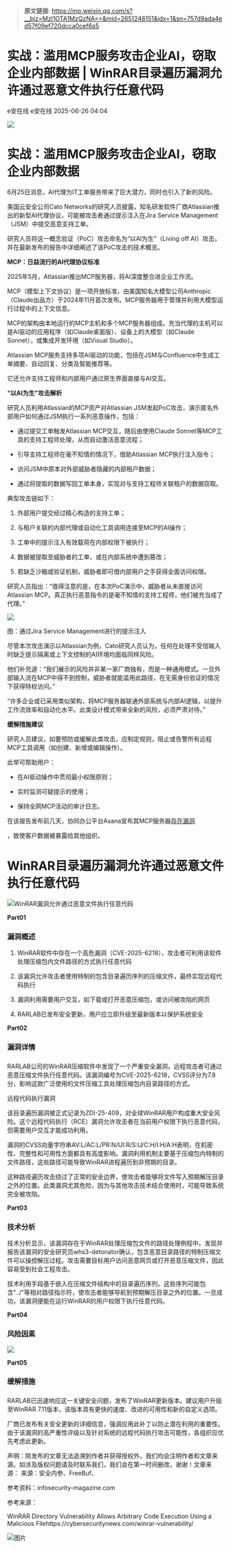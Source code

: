 > **原文链接**: https://mp.weixin.qq.com/s?__biz=MzI1OTA1MzQzNA==&mid=2651248151&idx=1&sn=757d9ada4ed57f09ef720dcca0cef6a5

#  实战：滥用MCP服务攻击企业AI，窃取企业内部数据 | WinRAR目录遍历漏洞允许通过恶意文件执行任意代码  
e安在线  e安在线   2025-06-26 04:04  
  
![](https://mmbiz.qpic.cn/sz_mmbiz_png/1Y08O57sHWiahTldalExhOyzXNMO6kcO7ULmiclhSZfg8zVMLHEMUGBu3lBjFbjib8vsYDZzplofMSC7epkHHWpibw/640?wx_fmt=png&from=appmsg "")  
# 实战：滥用MCP服务攻击企业AI，窃取企业内部数据  
  
6月25日消息，AI代理为IT工单服务带来了巨大潜力，同时也引入了新的风险。  
  
美国云安全公司Cato Networks的研究人员披露，知名研发软件厂商Atlassian推出的新型AI代理协议，可能被攻击者通过提示注入在Jira Service Management（JSM）中提交恶意支持工单。  
  
研究人员将这一概念验证（PoC）攻击命名为“以AI为生”（Living off AI）攻击，并在最新发布的报告中详细阐述了该PoC攻击的技术概览。  
  
  
**MCP：日益流行的AI代理协议标准**  
  
  
2025年5月，Atlassian推出MCP服务器，将AI深度整合进企业工作流。  
  
MCP（模型上下文协议）是一项开放标准，由美国知名大模型公司Anthropic（Claude出品方）于2024年11月首次发布。MCP服务器用于管理并利用大模型运行过程中的上下文信息。  
  
MCP的架构由本地运行的MCP主机和多个MCP服务器组成。充当代理的主机可以是AI驱动的应用程序（如Claude桌面版）、设备上的大模型（如Claude Sonnet），或集成开发环境（如Visual Studio）。  
  
Atlassian MCP服务支持多项AI驱动的功能，包括在JSM与Confluence中生成工单摘要、自动回复、分类及智能推荐等。  
  
它还允许支持工程师和内部用户通过原生界面直接与AI交互。  
  
  
**“以AI为生”攻击解析**  
  
  
研究人员利用Atlassian的MCP资产对Atlassian JSM发起PoC攻击，演示匿名外部用户如何通过JSM执行一系列恶意操作，包括：  
- 通过提交工单触发Atlassian MCP交互，随后由使用Claude Sonnet等MCP工具的支持工程师处理，从而自动激活恶意流程；  
  
- 引导支持工程师在毫不知情的情况下，借助Atlassian MCP执行注入指令；  
  
- 访问JSM中原本对外部威胁者隐藏的内部租户数据；  
  
- 通过将提取的数据写回工单本身，实现对与支持工程师关联租户的数据窃取。  
  
典型攻击链如下：  
1. 外部用户提交经过精心构造的支持工单；  
  
1. 与租户关联的内部代理或自动化工具调用连接至MCP的AI操作；  
  
1. 工单中的提示注入有效载荷在内部权限下被执行；  
  
1. 数据被提取至威胁者的工单，或在内部系统中遭到篡改；  
  
1. 若缺乏沙箱或验证机制，威胁者即可借内部用户之手获得全面访问权限。  
  
研究人员指出：“值得注意的是，在本次PoC演示中，威胁者从未直接访问Atlassian MCP。真正执行恶意指令的是毫不知情的支持工程师，他们被充当成了代理。”  
  
![](https://mmbiz.qpic.cn/sz_mmbiz_jpg/1Y08O57sHWjiaPEzRWDJApKXhm03sRjIUicoDAfgEvMMt0bceiakOPNcibjIoHQWcM6cIYOzDe6eShFofllv5WI1lA/640?wx_fmt=jpeg "")  
  
图：通过Jira Service Management进行的提示注入  
  
尽管本次攻击演示以Atlassian为例，Cato研究人员认为，任何在处理不受信输入时缺乏提示隔离或上下文控制的AI环境均面临同样风险。  
  
他们补充道：“我们展示的风险并非某一家厂商独有，而是一种通用模式。一旦外部输入流在MCP中得不到控制，威胁者就能滥用此路径，在无需身份验证的情况下获得特权访问。”  
  
“许多企业或已采用类似架构，将MCP服务器联通外部系统与内部AI逻辑，以提升工作流效率和自动化水平。此类设计模式带来全新的风险，必须严肃对待。”  
  
  
**缓解措施建议**  
  
  
研究人员建议，如要预防或缓解此类攻击，应制定规则，阻止或告警所有远程MCP工具调用（如创建、新增或编辑操作）。  
  
此举可帮助用户：  
- 在AI驱动操作中贯彻最小权限原则；  
  
- 实时监测可疑提示的使用；  
  
- 保持全网MCP活动的审计日志。  
  
在该报告发布前几天，协同办公平台Asana宣布其MCP服务器[存在漏洞](https://mp.weixin.qq.com/s?__biz=MzI4NDY2MDMwMw==&mid=2247514546&idx=1&sn=9e475c8d0292ac7001b0d6491e030db9&scene=21#wechat_redirect)  
  
，致使客户数据被暴露给其他组织。  
  
  
# WinRAR目录遍历漏洞允许通过恶意文件执行任意代码  
  
  
  
![WinRAR漏洞允许通过恶意文件执行任意代码](https://mmbiz.qpic.cn/mmbiz_jpg/qq5rfBadR3ibeEzGHicGrfDkL0C5buG56XdDHdQUkavhK1ZCV45r4J7un8ic3nEhGxcG0gRdquiciakz1FE74iaTpdxg/640?wx_fmt=jpeg&from=appmsg "")  
  
  
**Part01**  
### 漏洞概述  
  
  
1. WinRAR软件中存在一个高危漏洞（CVE-2025-6218），攻击者可利用该软件处理压缩包内文件路径的方式执行任意代码  
  
  
2. 该漏洞允许攻击者使用特制的包含目录遍历序列的压缩文件，最终实现远程代码执行  
  
  
3. 漏洞利用需要用户交互，如下载或打开恶意压缩包，或访问被攻陷的网页  
  
  
4. RARLAB已发布安全更新，用户应立即升级至最新版本以保护系统安全  
  
  
**Part02**  
### 漏洞详情  
###   
  
RARLAB公司的WinRAR压缩软件中发现了一个严重安全漏洞，远程攻击者可通过恶意压缩文件执行任意代码。该漏洞编号为CVE-2025-6218，CVSS评分为7.8分，影响这款广泛使用的文件压缩工具处理压缩包内目录路径的方式。  
  
  
远程代码执行漏洞  
  
  
该目录遍历漏洞被正式记录为ZDI-25-409，对全球WinRAR用户构成重大安全风险。这个远程代码执行（RCE）漏洞允许攻击者在当前用户权限下执行恶意代码，但需要用户交互才能成功利用。  
  
  
漏洞的CVSS向量字符串AV:L/AC:L/PR:N/UI:R/S:U/C:H/I:H/A:H表明，在机密性、完整性和可用性方面都具有高度影响。漏洞利用机制主要基于压缩包内特制的文件路径，这些路径可能导致WinRAR进程遍历到非预期的目录。  
  
  
这种路径遍历攻击绕过了正常的安全边界，使攻击者能够将文件写入预期解压目录之外的位置。此类漏洞尤其危险，因为与其他攻击技术结合使用时，可能导致系统完全被攻陷。  
  
**Part03**  
### 技术分析  
  
  
技术分析显示，该漏洞存在于WinRAR处理压缩包文件的路径处理例程中。发现并报告该漏洞的安全研究员whs3-detonator确认，包含恶意目录路径的特制压缩文件可以操控解压过程。攻击需要目标用户访问恶意网页或打开恶意压缩文件，因此容易受到社会工程攻击。  
  
  
技术利用手段基于嵌入在压缩文件结构中的目录遍历序列。这些序列可能包含"../"等相对路径指示符，使攻击者能够导航到预期解压目录之外的位置。一旦成功，该漏洞便能在运行WinRAR的用户权限下执行任意代码。  
  
**Part04**  
### 风险因素  
  
  
![](https://mmbiz.qpic.cn/mmbiz_png/qq5rfBadR3ibeEzGHicGrfDkL0C5buG56XfBexmKuB3sdLCjA4CfPG1jZiaB2m6xcCIeZpD2xBD8kmLTvulIXTibmw/640?wx_fmt=png&from=appmsg "")  
  
**Part05**  
### 缓解措施  
###   
  
RARLAB已迅速响应这一关键安全问题，发布了WinRAR更新版本。建议用户升级至WinRAR 7.11版本，该版本具有更快的速度、改进的可用性和新的自定义选项。  
  
  
厂商已发布有关安全更新的详细信息，强调应用此补丁以防止潜在利用的重要性。由于该漏洞的高严重性评级以及针对系统的远程代码执行攻击可能性，各组织应优先考虑此更新。  
  
  
  
  
声明：除发布的文章无法追溯到作者并获得授权外，我们均会注明作者和文章来源。如涉及版权问题请及时联系我们，我们会在第一时间删改，谢谢！文章来源： 来源：安全内参、FreeBuf、  
  
参考资料：infosecurity-magazine.com  
  
参考来源：  
  
WinRAR Directory Vulnerability Allows Arbitrary Code Execution Using a Malicious Filehttps://cybersecuritynews.com/winrar-vulnerability/  
  
  
  
  
![图片](https://mmbiz.qpic.cn/sz_mmbiz_jpg/1Y08O57sHWiaM9uv5Q89hYMT8zuKQtQYuvSPy0HyyLwRShZOMcoGgoBy6qiatgDhW3UhCXGVXiaEbS8ANmZwViaMAw/640?wx_fmt=jpeg&from=appmsg&wxfrom=5&wx_lazy=1&wx_co=1&tp=wxpic "")  
  
  
